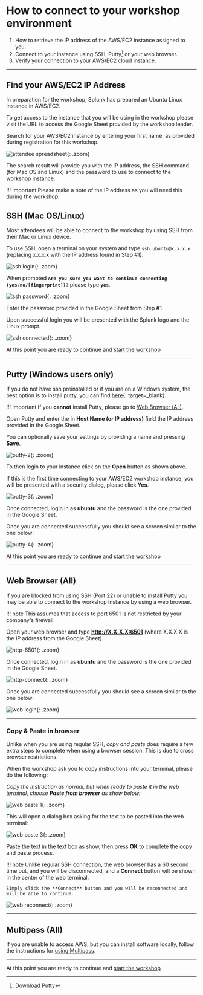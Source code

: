 # How to connect to your workshop environment

1. How to retrieve the IP address of the AWS/EC2 instance assigned to you.
2. Connect to your instance using SSH, Putty[^1] or your web browser.
3. Verify your connection to your AWS/EC2 cloud instance.

---

## Find your AWS/EC2 IP Address

In preparation for the workshop, Splunk has prepared an Ubuntu Linux instance in AWS/EC2.

To get access to the instance that you will be using in the workshop please visit the URL to access the Google Sheet provided by the workshop leader.

Search for your AWS/EC2 instance by entering your first name, as provided during registration for this workshop.

![attendee spreadsheet](../images/intro/search-spreadsheet.png){: .zoom}

The search result will provide you with the IP address, the SSH command (for Mac OS and Linux) and the password to use to connect to the workshop instance.

!!! important
    Please make a note of the IP address as you will need this during the workshop.

## SSH (Mac OS/Linux)

Most attendees will be able to connect to the workshop by using SSH from their Mac or Linux device.

To use SSH, open a terminal on your system and type `ssh ubuntu@x.x.x.x` (replacing x.x.x.x with the IP address found in Step #1).

![ssh login](../images/intro/ssh-1.png){: .zoom}

When prompted **`Are you sure you want to continue connecting (yes/no/[fingerprint])?`** please type **`yes`**.

![ssh password](../images/intro/ssh-2.png){: .zoom}

Enter the password provided in the Google Sheet from Step #1.

Upon successful login you will be presented with the Splunk logo and the Linux prompt.

![ssh connected](../images/intro/ssh-3.png){: .zoom}

At this point you are ready to continue and [start the workshop](../../smartagent/k3s/)

---

## Putty (Windows users only)

If you do not have ssh preinstalled or if you are on a Windows system,  the best option is to install putty, you can find [here](https://www.putty.org/){: target=_blank}.

!!! important
    If you **cannot** install Putty, please go to [Web Browser (All)](../connect-info/#web-browser-all).

Open Putty and enter the in **Host Name (or IP address)** field the IP address provided in the Google Sheet.

You can optionally save your settings by providing a name and pressing **Save**.

![putty-2](../images/intro/putty-settings.png){: .zoom}

To then login to your instance click on the **Open** button as shown above.

If this is the first time connecting to your AWS/EC2 workshop instance, you will be presented with a security dialog, please click **Yes**.

![putty-3](../images/intro/putty-security.png){: .zoom}

Once connected, login in as **ubuntu** and the password is the one provided in the Google Sheet.

Once you are connected successfully you should see a screen similar to the one below:

![putty-4](../images/intro/putty-loggedin.png){: .zoom}

At this point you are ready to continue and [start the workshop](../../smartagent/k3s/)

---

## Web Browser (All)

If you are blocked from using SSH (Port 22) or unable to install Putty you may be able to connect to the workshop instance by using a web browser.

!!! note
    This assumes that access to port 6501 is not restricted by your company's firewall.

Open your web browser and type **http://X.X.X.X:6501** (where X.X.X.X is the IP address from the Google Sheet).

![http-6501](../images/intro/shellinabox-url.png){: .zoom}

Once connected, login in as **ubuntu** and the password is the one provided in the Google Sheet.

![http-connect](../images/intro/shellinabox-connect.png){: .zoom}

Once you are connected successfully you should see a screen similar to the one below:

![web login](../images/intro/shellinabox-login.png){: .zoom}

---

### Copy & Paste in browser

Unlike when you are using regular SSH, *copy and paste* does require a few extra steps to complete when using a browser session. This is due to cross browser restrictions.

When the workshop ask you to copy instructions into your terminal, please do the following:

*Copy the instruction as normal, but when ready to paste it in the web terminal, choose **Paste from browser** as show below:*

![web paste 1](../images/intro/shellinabox-paste-browser.png){: .zoom}

This will open a dialog box asking for the text to be pasted into the web terminal:

![web paste 3](../images/intro/shellinabox-example-1.png){: .zoom}

Paste the text in the text box as show, then press **OK** to complete the copy and paste process.

!!! note
    Unlike regular SSH connection, the web browser has a 60 second time out, and you will be disconnected, and a **Connect** button will be shown in the center of the web terminal.

    Simply click the **Connect** button and you will be reconnected and will be able to continue.

 ![web reconnect](../images/intro/shellinabox-reconnect.png){: .zoom}

---

## Multipass (All)

If you are unable to access AWS, but you can install software locally, follow the instructions for [using Multipass](../../smartage/prep).

---

At this point you are ready to continue and [start the workshop](../../smartagent/k3s/)

[^1]: [Download Putty](https://www.chiark.greenend.org.uk/~sgtatham/putty/)
